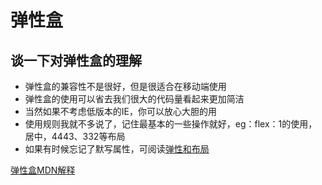 # 弹性盒

## 谈一下对弹性盒的理解

* 弹性盒的兼容性不是很好，但是很适合在移动端使用
* 弹性盒的使用可以省去我们很大的代码量看起来更加简洁
* 当然如果不考虑低版本的IE，你可以放心大胆的用
* 使用规则我就不多说了，记住最基本的一些操作就好，eg：flex：1的使用，居中，4443、332等布局
* 如果有时候忘记了默写属性，可阅读[弹性和布局](https://www.runoob.com/w3cnote/flex-grammar.html)

[弹性盒MDN解释](https://developer.mozilla.org/zh-CN/docs/Web/CSS/CSS_Flexible_Box_Layout/Using_CSS_flexible_boxes)

<gitask />